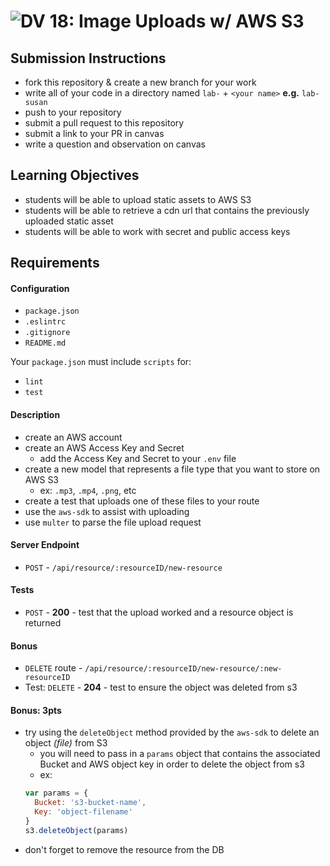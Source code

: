 ![DV](https://www.deltavcodeschool.com/wp-content/uploads/DeltaV.png) 18: Image Uploads w/ AWS S3
===

## Submission Instructions
  * fork this repository & create a new branch for your work
  * write all of your code in a directory named `lab-` + `<your name>` **e.g.** `lab-susan`
  * push to your repository
  * submit a pull request to this repository
  * submit a link to your PR in canvas
  * write a question and observation on canvas

## Learning Objectives  
* students will be able to upload static assets to AWS S3
* students will be able to retrieve a cdn url that contains the previously uploaded static asset
* students will be able to work with secret and public access keys

## Requirements
#### Configuration
* `package.json`
* `.eslintrc`
* `.gitignore`
* `README.md`

Your `package.json` must include `scripts` for:
* `lint`
* `test`

#### Description
* create an AWS account
* create an AWS Access Key and Secret
  * add the Access Key and Secret to your `.env` file
* create a new model that represents a file type that you want to store on AWS S3
  * ex: `.mp3`, `.mp4`, `.png`, etc
* create a test that uploads one of these files to your route
* use the `aws-sdk` to assist with uploading
* use `multer` to parse the file upload request

#### Server Endpoint
* `POST` - `/api/resource/:resourceID/new-resource`

#### Tests
* `POST` - **200** - test that the upload worked and a resource object is returned

#### Bonus
* `DELETE` route - `/api/resource/:resourceID/new-resource/:new-resourceID`
* Test: `DELETE` - **204** - test to ensure the object was deleted from s3

#### Bonus: 3pts
* try using the `deleteObject` method provided by the `aws-sdk` to delete an object *(file)* from S3
  * you will need to pass in a `params` object that contains the associated Bucket and AWS object key in order to delete the object from s3
  * ex:
  ``` javascript
  var params = {
    Bucket: 's3-bucket-name',
    Key: 'object-filename'
  }
  s3.deleteObject(params)
  ```
* don't forget to remove the resource from the DB
